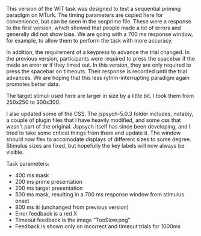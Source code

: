 This version of the WIT task was designed to test a sequential priming paradigm on MTurk. The timing parameters are copied here for convenience, but can be seen in the seqprime file. These were a response to the first version, which showed that people made a lot of errors and generally did not show bias. We are going with a 700 ms response window, for example, to allow them to perform the task with more accuracy.

In addition, the requirement of a keypress to advance the trial changed. In the previous version, participants were required to press the spacebar if the made an error or if they timed out. In this version, they are only required to press the spacebar on timeouts. Their response is recorded until the trial advances. We are hoping that this less rythm-interrupting paradigm again promotes better data.

The target stimuli used here are larger in size by a little bit. I took them from 250x250 to 300x300.

I also updated some of the CSS. The jspsych-5.0.3 folder includes, notably, a couple of plugin files that I have heavily modified, and some css that wasn't part of the original. Jspsych itself has since been developing, and I tried to take some critical things from there and update it. The window should now flex to accomodate displays of different sizes to some degree. Stimulus sizes are fixed, but hopefully the key labels will now always be visible.

Task parameters:

- 400 ms mask
- 200 ms prime presentation
- 200 ms target presentation
- 500 ms mask, resulting in a 700 ms response window from stimulus onset
- 800 ms iti (unchanged from previous version)
- Error feedback is a red X
- Timeout feedback is the image "TooSlow.png"
- Feedback is shown only on incorrect and timeout trials for 1000ms
